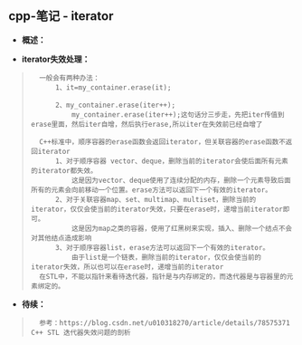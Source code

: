 ## cpp-笔记 - iterator
- **概述：**
>
>
>

- **iterator失效处理：**
>       一般会有两种办法：
>           1、it=my_container.erase(it);
>
>           2、my_container.erase(iter++);
>               my_container.erase(iter++);这句话分三步走，先把iter传值到erase里面，然后iter自增，然后执行erase,所以iter在失效前已经自增了
>
>       C++标准中，顺序容器的erase函数会返回iterator，但关联容器的erase函数不返回iterator
>           1、对于顺序容器 vector、deque，删除当前的iterator会使后面所有元素的iterator都失效。
>               这是因为vector、deque使用了连续分配的内存，删除一个元素导致后面所有的元素会向前移动一个位置。erase方法可以返回下一个有效的iterator。
>           2、对于关联容器map、set、multimap、multiset，删除当前的iterator，仅仅会使当前的iterator失效，只要在erase时，递增当前iterator即可。
>               这是因为map之类的容器，使用了红黑树来实现，插入、删除一个结点不会对其他结点造成影响
>           3、对于顺序容器list，erase方法可以返回下一个有效的iterator。
>               由于list是一个链表，删除当前的iterator，仅仅会使当前的iterator失效，所以也可以在erase时，递增当前的iterator
>       在STL中，不能以指针来看待迭代器，指针是与内存绑定的，而迭代器是与容器里的元素绑定的。
>
>
>
>
>
>
>
>
>
>

- **待续：**
>       参考：https://blog.csdn.net/u010318270/article/details/78575371    C++ STL 迭代器失效问题的剖析
>
>
>
>
>
>
>
>
>
>
>
>
>
>
>
>
>
>
>
>
